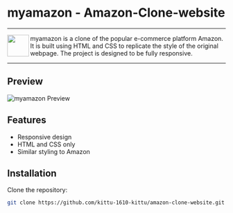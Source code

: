 # myamazon - Amazon-Clone-website

---
<img src="https://github.com/kittu-1610-kittu/amazon-clone-website.git" height="50px" align="left">
myamazon is a clone of the popular e-commerce platform Amazon. It is built using HTML and CSS to replicate the style of the original webpage. The project is designed to be fully responsive.

---

## Preview

![myamazon Preview](https://github.com/kittu-1610-kittu/amazon-clone-website.git)

## Features

- Responsive design
- HTML and CSS only
- Similar styling to Amazon

## Installation

Clone the repository:

```bash
git clone https://github.com/kittu-1610-kittu/amazon-clone-website.git
